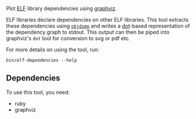Plot [ELF](https://en.wikipedia.org/wiki/Executable_and_Linkable_Format) library dependencies using [graphviz](https://www.graphviz.org/).

ELF libraries declare dependencies on other ELF libraries. This tool extracts these dependencies using [`objdump`](https://en.wikipedia.org/wiki/Objdump) and writes a [dot](https://www.graphviz.org/doc/info/lang.html)-based representation of the dependency graph to stdout. This output can then be piped	 into graphviz's `dot` tool for conversion to svg or pdf etc.

For more details on using the tool, run:

```
bin/elf-dependencies --help
```

## Dependencies

To use this tool, you need:

* ruby
* graphviz
